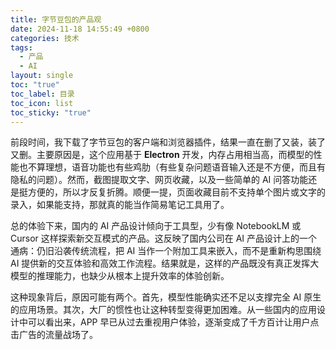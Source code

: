 ```yaml
---
title: 字节豆包的产品观
date: 2024-11-18 14:55:49 +0800
categories: 技术
tags:
  - 产品
  - AI
layout: single
toc: "true"
toc_label: 目录
toc_icon: list
toc_sticky: "true"
---
```

前段时间，我下载了字节豆包的客户端和浏览器插件，结果一直在删了又装，装了又删。主要原因是，这个应用基于 **Electron** 开发，内存占用相当高，而模型的性能也不算理想，语音功能也有些鸡肋（有些复杂问题语音输入还是不方便，而且有隐私的问题）。然而，截图提取文字、网页收藏，以及一些简单的 AI 问答功能还是挺方便的，所以才反复折腾。顺便一提，页面收藏目前不支持单个图片或文字的录入，如果能支持，那就真的能当作简易笔记工具用了。

总的体验下来，国内的 AI 产品设计倾向于工具型，少有像 NotebookLM 或 Cursor 这样探索新交互模式的产品。这反映了国内公司在 AI 产品设计上的一个通病：仍旧沿袭传统流程，把 AI 当作一个附加工具来嵌入，而不是重新构思围绕 AI 提供新的交互体验和高效工作流程。结果就是，这样的产品既没有真正发挥大模型的推理能力，也缺少从根本上提升效率的体验创新。

这种现象背后，原因可能有两个。首先，模型性能确实还不足以支撑完全 AI 原生的应用场景。其次，大厂的惯性也让这种转型变得更加困难。从一些国内的应用设计中可以看出来，APP 早已从过去重视用户体验，逐渐变成了千方百计让用户点击广告的流量战场了。



